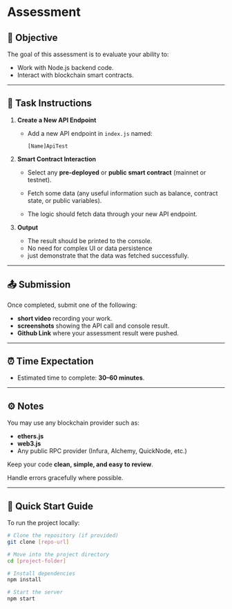 # Assessment

## 📝 Objective

The goal of this assessment is to evaluate your ability to:

- Work with Node.js backend code.
- Interact with blockchain smart contracts.

---

## 📌 Task Instructions

1. **Create a New API Endpoint**

   - Add a new API endpoint in `index.js` named:

     ```
     [Name]ApiTest
     ```

2. **Smart Contract Interaction**

   - Select any **pre-deployed** or **public smart contract** (mainnet or testnet).
   
   - Fetch some data (any useful information such as balance, contract state, or public variables).
   
   - The logic should fetch data through your new API endpoint.


3. **Output**

   - The result should be printed to the console.
   - No need for complex UI or data persistence 
   - just demonstrate that the data was fetched successfully.

---

## 📤 Submission

Once completed, submit one of the following:

- **short video** recording your work.
- **screenshots** showing the API call and console result.
- **Github Link** where your assessment result were pushed.

---

## ⏰ Time Expectation

- Estimated time to complete: **30–60 minutes**.

---

## ⚙️ Notes

You may use any blockchain provider such as:

  - **ethers.js**
  - **web3.js**
  - Any public RPC provider (Infura, Alchemy, QuickNode, etc.)
  
Keep your code **clean, simple, and easy to review**.

Handle errors gracefully where possible.

---
## 🚀 Quick Start Guide

To run the project locally:

```bash
# Clone the repository (if provided)
git clone [repo-url]

# Move into the project directory
cd [project-folder]

# Install dependencies
npm install

# Start the server
npm start